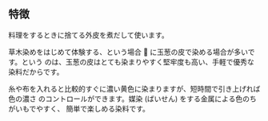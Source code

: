 ## 特徴

料理をするときに捨てる外皮を煮だして使います。

草木染めをはじめて体験する、という場合  に玉葱の皮で染める場合が多いです。という
のは、玉葱の皮はとても染まりやすく堅牢度も高い、手軽で優秀な染料だからです。

糸や布を入れると比較的すぐに濃い黄色に染まりますが、短時間で引き上げれば色の濃さ
のコントロールができます。媒染 (ばいせん) をする金属による色のちがいもでやすく、
簡単で楽しめる染料です。
